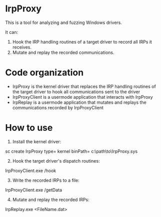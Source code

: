 # IrpProxy
This is a tool for analyzing and fuzzing Windows drivers. 

It can:
1. Hook the IRP handling routines of a target driver to record all IRPs it receives.
2. Mutate and replay the recorded communications. 

# Code organization

* IrpProxy is the kernel driver that replaces the IRP handling routines of the target driver to hook all communications sent to the driver
* IrpProxyClient is a usermode application that interacts with IrpProxy
* IrpReplay is a usermode application that mutates and replays the communications recorded by IrpProxyClient

# How to use
1. Install the kernel driver:

sc create IrpProxy type= kernel binPath= c:\path\to\IrpProxy.sys

2. Hook the target driver's dispatch routines: 

IrpProxyClient.exe /hook <Target Device Name>

3. Write the recorded IRPs to a file:

IrpProxyClient.exe /getData

4. Mutate and replay the recorded IRPs:

IrpReplay.exe <FileName.dat> <Target Device Name>
